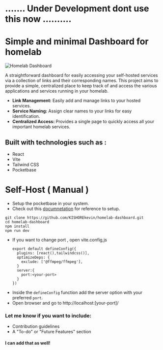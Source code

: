 # ....... Under Development dont use this now ..........
 

# Simple and minimal Dashboard for homelab
![Homelab Dashboard](https://github.com/user-attachments/assets/11e45f67-90d0-4fe9-b799-b09da6b65b4d)

A straightforward dashboard for easily accessing your self-hosted services via a collection of links and their corresponding names. This project aims to provide a simple, centralized place to keep track of and access the various applications and services running in your homelab.

* **Link Management:** Easily add and manage links to your hosted services.
* **Service Naming:** Assign clear names to your links for easy identification.
* **Centralized Access:** Provides a single page to quickly access all your important homelab services.


## Built with technologies such as :
* React
* Vite
* Tailwind CSS
* Pocketbase
  
# Self-Host ( Manual )
* Setup the pocketbase in your system.
* Check out this [documnetation](https://pocketbase.io/docs/) for reference to setup.
```
git clone https://github.com/KISHOREkevin/homelab-dashboard.git
cd homelab-dashboard
npm install
npm run dev
```
* If you want to change port , open vite.config,js
  ```
  export default defineConfig({
    plugins: [react(),tailwindcss()],
    optimizeDeps: {
      exclude: ['@ffmpeg/ffmpeg'],
    }
    server:{
      port:<your-port>
    }
  })
  ```
* Inside the `defineConfig` function add the server option with your preferred `port`.
* Open browser and go to http://localhost:[your-port]/


### Let me know if you want to include:
- Contribution guidelines
- A "To-do" or "Future Features" section  
#### I can add that as well!
